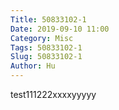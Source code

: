 ```yaml
---
Title: 50833102-1
Date: 2019-09-10 11:00
Category: Misc
Tags: 50833102-1
Slug: 50833102-1
Author: Hu
---
```


test111222xxxxyyyyy

<!-- PELICAN_END_SUMMARY -->

